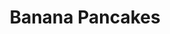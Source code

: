 ---
title: Banana Pancakes
category: Breakfast
ingredients:
- name: baking powder
  amount: 1 pinch
- name: egg
  amount: '1'
- name: banana
  amount: '1'
- name: coconut oil
  amount: 1 tsp
- name: oats
  amount: 25 g
- name: protein powder
  amount: 1 scoop
cookware:
- name: blender
- name: frying pan
- name: spatula
steps:
- description: Put banana, protein powder, egg, oats and baking powder into the blender
    and whizz until smooth.
- description: Add coconut oil to a frying pan on a high heat and then add a scoop
    of the mixture to the pan to cook (I use a 1/4 cup measure). Cook until it's solidified
    and then flip with a spatula to cook the other side.
- description: Work your way through the rest of the mixture, and then serve with
    your favourite toppings.
---
